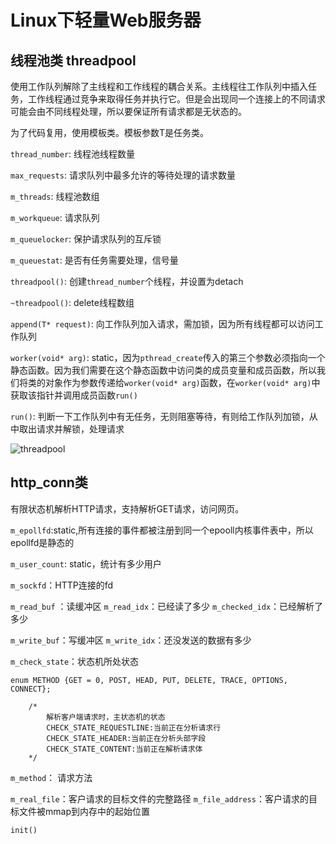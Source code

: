 # Linux下轻量Web服务器


## 线程池类 threadpool


使用工作队列解除了主线程和工作线程的耦合关系。主线程往工作队列中插入任务，工作线程通过竞争来取得任务并执行它。但是会出现同一个连接上的不同请求可能会由不同线程处理，所以要保证所有请求都是无状态的。

为了代码复用，使用模板类。模板参数T是任务类。

`thread_number`: 线程池线程数量

`max_requests`: 请求队列中最多允许的等待处理的请求数量

`m_threads`: 线程池数组

`m_workqueue`: 请求队列

`m_queuelocker`: 保护请求队列的互斥锁

`m_queuestat`: 是否有任务需要处理，信号量

`threadpool()`: 创建`thread_number`个线程，并设置为detach

`~threadpool()`: delete线程数组

`append(T* request)`: 向工作队列加入请求，需加锁，因为所有线程都可以访问工作队列

`worker(void* arg)`: static，因为`pthread_create`传入的第三个参数必须指向一个静态函数。因为我们需要在这个静态函数中访问类的成员变量和成员函数，所以我们将类的对象作为参数传递给`worker(void* arg)`函数，在`worker(void* arg)`中获取该指针并调用成员函数`run()`

`run()`: 判断一下工作队列中有无任务，无则阻塞等待，有则给工作队列加锁，从中取出请求并解锁，处理请求


![threadpool](https://github.com/zxll0106/webserver/blob/main/threadpool%E7%B1%BB.PNG)

## http_conn类
有限状态机解析HTTP请求，支持解析GET请求，访问网页。

`m_epollfd`:static,所有连接的事件都被注册到同一个epooll内核事件表中，所以epollfd是静态的

`m_user_count`: static，统计有多少用户

`m_sockfd`：HTTP连接的fd

`m_read_buf` ：读缓冲区
`m_read_idx`：已经读了多少
`m_checked_idx`：已经解析了多少

`m_write_buf`：写缓冲区
`m_write_idx`：还没发送的数据有多少

`m_check_state`：状态机所处状态
```
enum METHOD {GET = 0, POST, HEAD, PUT, DELETE, TRACE, OPTIONS, CONNECT};
    
    /*
        解析客户端请求时，主状态机的状态
        CHECK_STATE_REQUESTLINE:当前正在分析请求行
        CHECK_STATE_HEADER:当前正在分析头部字段
        CHECK_STATE_CONTENT:当前正在解析请求体
    */
```

`m_method`： 请求方法

`m_real_file`：客户请求的目标文件的完整路径
`m_file_address`：客户请求的目标文件被mmap到内存中的起始位置

`init()`






